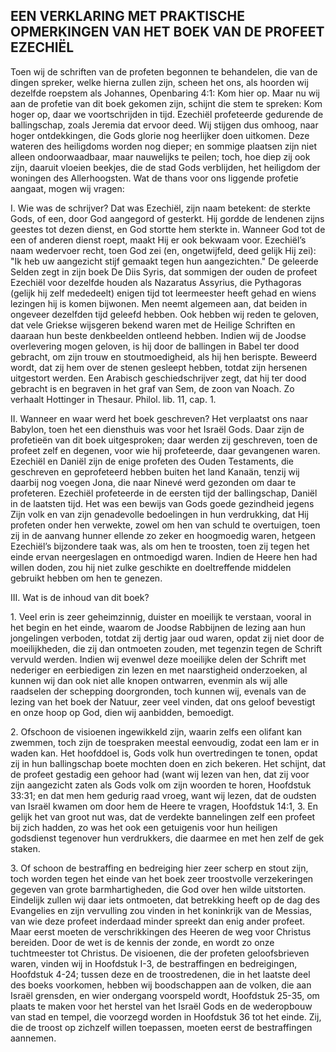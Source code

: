 ## EEN VERKLARING MET PRAKTISCHE OPMERKINGEN VAN HET BOEK VAN DE PROFEET EZECHIËL

Toen wij de schriften van de profeten begonnen te behandelen, die van de dingen spreker, welke hierna zullen zijn, scheen het ons, als hoorden wij dezelfde roepstem als Johannes, Openbaring 4:1: Kom hier op. Maar nu wij aan de profetie van dit boek gekomen zijn, schijnt die stem te spreken: Kom hoger op, daar we voortschrijden in tijd. Ezechiël profeteerde gedurende de ballingschap, zoals Jeremia dat ervoor deed. Wij stijgen dus omhoog, naar hoger ontdekkingen, die Gods glorie nog heerlijker doen uitkomen. Deze wateren des heiligdoms worden nog dieper; en sommige plaatsen zijn niet alleen ondoorwaadbaar, maar nauwelijks te peilen; toch, hoe diep zij ook zijn, daaruit vloeien beekjes, die de stad Gods verblijden, het heiligdom der woningen des Allerhoogsten. Wat de thans voor ons liggende profetie aangaat, mogen wij vragen:

I. Wie was de schrijver? Dat was Ezechiël, zijn naam betekent: de sterkte Gods, of een, door God aangegord of gesterkt. Hij gordde de lendenen zijns geestes tot dezen dienst, en God stortte hem sterkte in. Wanneer God tot de een of anderen dienst roept, maakt Hij er ook bekwaam voor. Ezechiël’s naam wedervoer recht, toen God zei (en, ongetwijfeld, deed gelijk Hij zei): "Ik heb uw aangezicht stijf gemaakt tegen hun aangezichten."
De geleerde Selden zegt in zijn boek De Diis Syris, dat sommigen der ouden de profeet Ezechiël voor dezelfde houden als Nazaratus Assyrius, die Pythagoras (gelijk hij zelf mededeelt) enigen tijd tot leermeester heeft gehad en wiens lezingen hij is komen bijwonen. Men neemt algemeen aan, dat beiden in ongeveer dezelfden tijd geleefd hebben. 
Ook hebben wij reden te geloven, dat vele Griekse wijsgeren bekend waren met de Heilige Schriften en daaraan hun beste denkbeelden ontleend hebben. Indien wij de Joodse overlevering mogen geloven, is hij door de ballingen in Babel ter dood gebracht, om zijn trouw en stoutmoedigheid, als hij hen berispte. Beweerd wordt, dat zij hem over de stenen gesleept hebben, totdat zijn hersenen uitgestort werden. 
Een Arabisch geschiedschrijver zegt, dat hij ter dood gebracht is en begraven in het graf van Sem, de zoon van Noach. Zo verhaalt Hottinger in Thesaur. Philol. lib. 11, cap. 1.

II. Wanneer en waar werd het boek geschreven? Het verplaatst ons naar Babylon, toen het een diensthuis was voor het Israël Gods. Daar zijn de profetieën van dit boek uitgesproken; daar werden zij geschreven, toen de profeet zelf en degenen, voor wie hij profeteerde, daar gevangenen waren. Ezechiël en Daniël zijn de enige profeten des Ouden Testaments, die geschreven en geprofeteerd hebben buiten het land Kanaän, tenzij wij daarbij nog voegen Jona, die naar Ninevé werd gezonden om daar te profeteren. Ezechiël profeteerde in de eersten tijd der ballingschap, Daniël in de laatsten tijd. Het was een bewijs van Gods goede gezindheid jegens Zijn volk en van zijn genadevolle bedoelingen in hun verdrukking, dat Hij profeten onder hen verwekte, zowel om hen van schuld te overtuigen, toen zij in de aanvang hunner ellende zo zeker en hoogmoedig waren, hetgeen Ezechiël’s bijzondere taak was, als om hen te troosten, toen zij tegen het einde ervan neergeslagen en ontmoedigd waren. Indien de Heere hen had willen doden, zou hij niet zulke geschikte en doeltreffende middelen gebruikt hebben om hen te genezen.

III. Wat is de inhoud van dit boek? 

1\. Veel erin is zeer geheimzinnig, duister en moeilijk te verstaan, vooral in het begin en het einde, waarom de Joodse Rabbijnen de lezing aan hun jongelingen verboden, totdat zij dertig jaar oud waren, opdat zij niet door de moeilijkheden, die zij dan ontmoeten zouden, met tegenzin tegen de Schrift vervuld werden. Indien wij evenwel deze moeilijke delen der Schrift met nederiger en eerbiedigen zin lezen en met naarstigheid onderzoeken, al kunnen wij dan ook niet alle knopen ontwarren, evenmin als wij alle raadselen der schepping doorgronden, toch kunnen wij, evenals van de lezing van het boek der Natuur, zeer veel vinden, dat ons geloof bevestigt en onze hoop op God, dien wij aanbidden, bemoedigt.

2\. Ofschoon de visioenen ingewikkeld zijn, waarin zelfs een olifant kan zwemmen, toch zijn de toespraken meestal eenvoudig, zodat een lam er in waden kan. Het hoofddoel is, Gods volk hun overtredingen te tonen, opdat zij in hun ballingschap boete mochten doen en zich bekeren. Het schijnt, dat de profeet gestadig een gehoor had (want wij lezen van hen, dat zij voor zijn aangezicht zaten als Gods volk om zijn woorden te horen, Hoofdstuk 33:31; en dat men hem gedurig raad vroeg, want wij lezen, dat de oudsten van Israël kwamen om door hem de Heere te vragen, Hoofdstuk 14:1, 3. En gelijk het van groot nut was, dat de verdekte bannelingen zelf een profeet bij zich hadden, zo was het ook een getuigenis voor hun heiligen godsdienst tegenover hun verdrukkers, die daarmee en met hen zelf de gek staken.

3\. Of schoon de bestraffing en bedreiging hier zeer scherp en stout zijn, toch worden tegen het einde van het boek zeer troostvolle verzekeringen gegeven van grote barmhartigheden, die God over hen wilde uitstorten. Eindelijk zullen wij daar iets ontmoeten, dat betrekking heeft op de dag des Evangelies en zijn vervulling zou vinden in het koninkrijk van de Messias, van wie deze profeet inderdaad minder spreekt dan enig ander profeet. Maar eerst moeten de verschrikkingen des Heeren de weg voor Christus bereiden. Door de wet is de kennis der zonde, en wordt zo onze tuchtmeester tot Christus. De visioenen, die der profeten geloofsbrieven waren, vinden wij in Hoofdstuk I-3, de bestraffingen en bedreigingen, Hoofdstuk 4-24; tussen deze en de troostredenen, die in het laatste deel des boeks voorkomen, hebben wij boodschappen aan de volken, die aan Israël grensden, en wier ondergang voorspeld wordt, Hoofdstuk 25-35, om plaats te maken voor het herstel van het Israël Gods en de wederopbouw van stad en tempel, die voorzegd worden in Hoofdstuk 36 tot het einde. Zij, die de troost op zichzelf willen toepassen, moeten eerst de bestraffingen aannemen.

 
